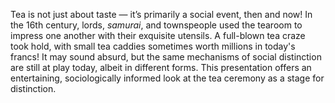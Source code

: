 Tea is not just about taste — it’s primarily a social event, then and now! In the 16th century, lords, *samurai*, and townspeople used the tearoom to impress one another with their exquisite utensils. A full-blown tea craze took hold, with small tea caddies sometimes worth millions in today's francs! It may sound absurd, but the same mechanisms of social distinction are still at play today, albeit in different forms. This presentation offers an entertaining, sociologically informed look at the tea ceremony as a stage for distinction.
